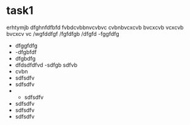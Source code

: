 # task1
erhtymjb
dfghnfdfbfd
fvbdcvbbnvcvbvc
cvbnbvcxcvb bvcxcvb 
vcxcvb bvcxcv vc
/wgfddfgf
/fgfdfgb
/dfgfd
-fggfdfg
- dfggfdfg
- -dfgbfdf
- dfgbdfg
- dfdsdfdfvd
-sdfgb
sdfvb
- cvbn
- sdfsdfv
- sdfsdfv
- - sdfsdfv
- sdfsdfv
- sdfsdfv
- sdfsdfv
